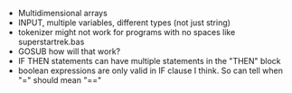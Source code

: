 * Multidimensional arrays
* INPUT, multiple variables, different types (not just string)
* tokenizer might not work for programs with no spaces like superstartrek.bas
* GOSUB how will that work?
* IF THEN statements can have multiple statements in the "THEN" block
* boolean expressions are only valid in IF clause I think. So can tell when "=" should mean "=="